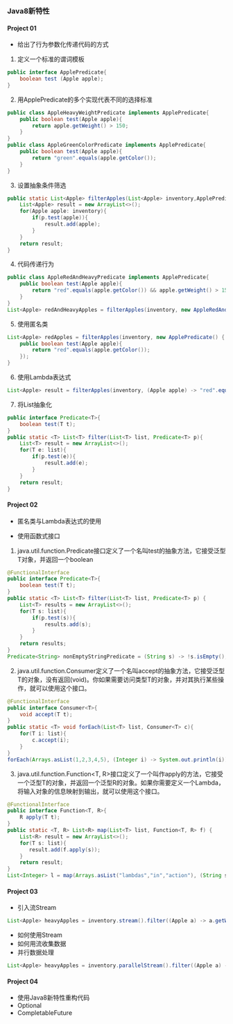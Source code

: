 ### Java8新特性

#### Project 01
- 给出了行为参数化传递代码的方式

1. 定义一个标准的谓词模板

```java
public interface ApplePredicate{
    boolean test (Apple apple);
}
```

2. 用ApplePredicate的多个实现代表不同的选择标准
```java
public class AppleHeavyWeightPredicate implements ApplePredicate{ 
    public boolean test(Apple apple){
        return apple.getWeight() > 150; 
    }
}
public class AppleGreenColorPredicate implements ApplePredicate{
    public boolean test(Apple apple){
        return "green".equals(apple.getColor());
    }
}
```
3. 设置抽象条件筛选
```java
public static List<Apple> filterApples(List<Apple> inventory,ApplePredicate p){
    List<Apple> result = new ArrayList<>();
    for(Apple apple: inventory){
        if(p.test(apple)){ 
            result.add(apple);
        } 
    }
    return result;
}
```
4. 代码传递行为
```java
public class AppleRedAndHeavyPredicate implements ApplePredicate{ 
    public boolean test(Apple apple){
        return "red".equals(apple.getColor()) && apple.getWeight() > 150;
    } 
}
List<Apple> redAndHeavyApples = filterApples(inventory, new AppleRedAndHeavyPredicate());
```
5. 使用匿名类
```java
List<Apple> redApples = filterApples(inventory, new ApplePredicate() { 
    public boolean test(Apple apple){
        return "red".equals(apple.getColor());
    });
}
```
6. 使用Lambda表达式
```java
List<Apple> result = filterApples(inventory, (Apple apple) -> "red".equals(apple.getColor()));
```

7. 将List抽象化
```java
public interface Predicate<T>{
    boolean test(T t);
}
public static <T> List<T> filter(List<T> list, Predicate<T> p){
    List<T> result = new ArrayList<>();
    for(T e: list){
        if(p.test(e)){
            result.add(e);
        }
    } 
    return result;
}
```
#### Project 02

- 匿名类与Lambda表达式的使用

- 使用函数式接口

1. java.util.function.Predicate<T>接口定义了一个名叫test的抽象方法，它接受泛型 T对象，并返回一个boolean
```java
@FunctionalInterface
public interface Predicate<T>{
    boolean test(T t);
}
public static <T> List<T> filter(List<T> list, Predicate<T> p) {
    List<T> results = new ArrayList<>();
    for(T s: list){
        if(p.test(s)){
            results.add(s);
        } 
    }
    return results;
}
Predicate<String> nonEmptyStringPredicate = (String s) -> !s.isEmpty(); List<String> nonEmpty = filter(listOfStrings, nonEmptyStringPredicate);
```

2. java.util.function.Consumer<T>定义了一个名叫accept的抽象方法，它接受泛型T的对象，没有返回(void)。你如果需要访问类型T的对象，并对其执行某些操作，就可以使用这个接口。
```java
@FunctionalInterface
public interface Consumer<T>{
    void accept(T t);
}
public static <T> void forEach(List<T> list, Consumer<T> c){
    for(T i: list){ 
        c.accept(i);
    }
}
forEach(Arrays.asList(1,2,3,4,5), (Integer i) -> System.out.println(i));
```

3. java.util.function.Function<T, R>接口定义了一个叫作apply的方法，它接受一个泛型T的对象，并返回一个泛型R的对象。如果你需要定义一个Lambda，将输入对象的信息映射到输出，就可以使用这个接口。
```java
@FunctionalInterface
public interface Function<T, R>{
    R apply(T t);
}
public static <T, R> List<R> map(List<T> list, Function<T, R> f) {
    List<R> result = new ArrayList<>();
    for(T s: list){
       result.add(f.apply(s)); 
    }
    return result;
}
List<Integer> l = map(Arrays.asList("lambdas","in","action"), (String s) -> s.length());
```
#### Project 03

- 引入流Stream
```java
List<Apple> heavyApples = inventory.stream().filter((Apple a) -> a.getWeight() > 150).collect(toList());
```
- 如何使用Stream
- 如何用流收集数据
- 并行数据处理
```java
List<Apple> heavyApples = inventory.parallelStream().filter((Apple a) -> a.getWeight() > 150) .collect(toList());
```
#### Project 04

- 使用Java8新特性重构代码
- Optional
- CompletableFuture
